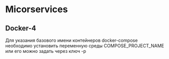 # Micorservices

## Docker-4
Для указания базового имени контейнеров docker-compose необходимо установить переменную среды COMPOSE_PROJECT_NAME или его можно задать через ключ -p

